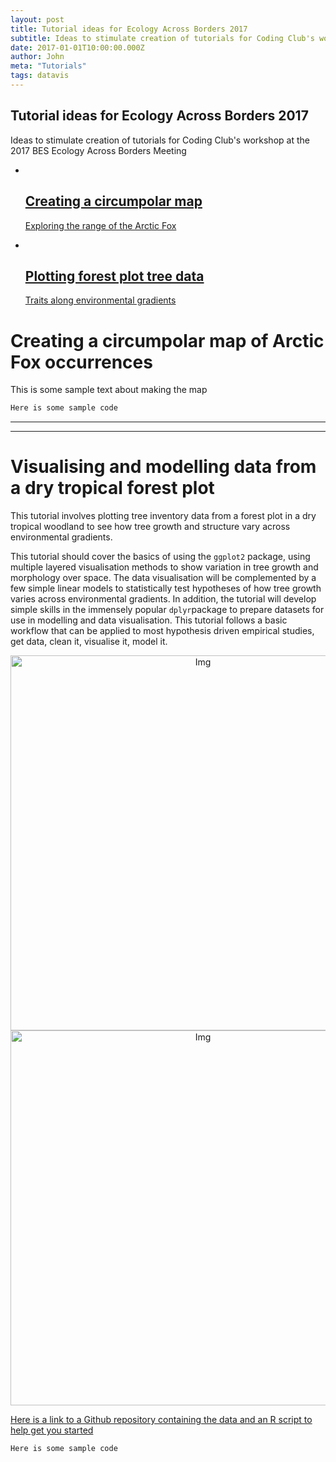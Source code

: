 ```yaml
---
layout: post
title: Tutorial ideas for Ecology Across Borders 2017 
subtitle: Ideas to stimulate creation of tutorials for Coding Club's workshop at the 2017 BES Ecology Across Borders Meeting 
date: 2017-01-01T10:00:00.000Z
author: John
meta: "Tutorials"
tags: datavis
---
```



<section id="global-header">
    <div class="container">
        <div class="row">
            <div class="col-md-12">
                <div class="block">
                    <h1>Tutorial ideas for Ecology Across Borders 2017</h1>
                </div>
            </div>
        </div>
    </div>
</section>

<section id="portfolio-work">
    <div class="container">
        <div class="row">
          <div class="col-md-12">
            <div class="block">
	    	<p>Ideas to stimulate creation of tutorials for Coding Club's workshop at the 2017 BES Ecology Across Borders Meeting</p>
              <div class="portfolio-contant">
                <ul id="portfolio-contant-active">
                    <li>
                      <a href="#polar_map">
                        <img src="{{ site.baseurl }}/img/portfolio/work1.jpg" alt="">
                        <div class="overly">
                          <div class="position-center">
                            <h2>Creating a circumpolar map</h2>
                            <p>Exploring the range of the Arctic Fox</p>
                          </div>
                        </div>
                      </a>
                  </li>
                    <li>
                      <a href="#forest_plots">
                        <img src="{{ site.baseurl }}/img/portfolio/work1.jpg" alt="">
                        <div class="overly">
                          <div class="position-center">
                            <h2>Plotting forest plot tree data</h2>
                            <p>Traits along environmental gradients</p>
                          </div>
                        </div>
                      </a>
                  </li>
                </ul>
              </div>
            </div>
          </div>
        </div>
    </div>
</section>

<a name="polar_map"></a>

# Creating a circumpolar map of Arctic Fox occurrences

This is some sample text about making the map

```r
Here is some sample code
```

<hr>
<hr>

<a name="forest_plots"></a>

# Visualising and modelling data from a dry tropical forest plot  

This tutorial involves plotting tree inventory data from a forest plot in a dry tropical woodland to see how tree growth and structure vary across environmental gradients. 

This tutorial should cover the basics of using the `ggplot2` package, using multiple layered visualisation methods to show variation in tree growth and morphology over space. The data visualisation will be complemented by a few simple linear models to statistically test hypotheses of how tree growth varies across environmental gradients. In addition, the tutorial will develop simple skills in the immensely popular `dplyr`package to prepare datasets for use in modelling and data visualisation. This tutorial follows a basic workflow that can be applied to most hypothesis driven empirical studies, get data, clean it, visualise it, model it. 

<center><img src="{{ site.baseurl }}/img/dry_forest_photo.png" alt="Img" style="width: 600px;"/></center>

<center><img src="{{ site.baseurl }}/img/dry_forest_graph.png" alt="Img" style="width: 600px;"/></center>

<a href="" target="_blank">Here is a link to a Github repository containing the data and an R script to help get you started</a> 

```r
Here is some sample code
```
